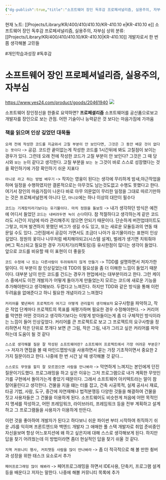 ```yaml
---
{"dg-publish":true,"title":"소프트웨어 장인 독후감 프로페셔널리즘, 실용주의, 자부심","description":"소프트웨어 장인이라는 책을 읽고 느긴점을 기록해봅니다. 이 책에서는 커리어적으로, 자기 계발, TDD 적인 이야기를 많이 다룹니다.","permalink":"/projects/library/kr/400/410/410-10/kr-410-10-e/","dgPassFrontmatter":true,"noteIcon":"0","created":"2024-12-20T16:01:40.515+09:00","updated":"2024-12-20T16:55:34.198+09:00"}
---
```


현재 노트: [[Projects/Library/KR/400/410/410.10/KR-410.10 e\|KR-410.10 e]] 소프트웨어 장인 독후감 프로페셔널리즘, 실용주의, 자부심
상위 분류: [[Projects/Library/KR/400/410/410.10/KR-410.10\|KR-410.10]] 개발자로서 한 번쯤 생각해볼 고민들

#개인학습과성장 #독후감
# 소프트웨어 장인 프로페셔널리즘, 실용주의, 자부심
https://www.yes24.com/product/goods/20461940
![](https://i.imgur.com/Q1yaNLa.png)



소프트웨어 장인정신을 한줄로 요약하면? **프로페셜리즘**
소프트웨어를 공산품으로보고 개발자를 장인으로 보는 관점. 어떤 기술이나 능력같은 것 보다는 마음가짐에 가까움

### 책을 읽으며 인상 깊었던 대목들
`오래 전에 작성한 코드를 지금와서 고칠 부분이 안 보인다면, 그것은 그 동안 배운 것이 없다는 뜻이다`
-> 공감. 코드란 끝이없는게 작성한 코드를 1시간뒤에 봐도 고칠점이 보이는 경우가 있다. 그런데 오래 전에 작성한 코드가 고칠 부분이 안 보인다? 그것은 그 때 당시와 `보는 눈`이 같다고 생각한다. 고칠 부분을 `보는 눈` 그것이 바로 스스로 성장했다는 것을 확인하기에 가장 확인하기 쉬운 지표다

`아니로 라고 하는 방법 배우기`
-> 작자는 영웅이 된다는 생각에 무리하게 밤새,야근작업을 하며 일정을 수행하였지만 결론적으로는 아무것도 남는것도없고 수행도 못했다고 한다. 여기서 장인의 마음가짐이 나온다
바로 아무 의문없이 무리한 일정을 그대로 따르기만하는 것은 프로페셔널한게 아니다
단, `아니오`에는 하나 이상의 대안이 필수다

`코드는 기계장치라기보다는 유기물이다. 마치 정원을 돌보듯`
-> 내가 생각하던 방식은 예전에 어디서 들었던 `코드는 내버려두면 녹이 슨다`이다. 참 적절하다고 생각하는게 같은 코드라도 시간이 지남에 따라 관리해주지 않으면 안되기 때문이다. 단순하게 버전업데이트도 그렇고, 미쳐 발견하지 못했던 버그가 생길 수도 있고, 또는 새로운 모듈등과의 연동 때문일 수도 있다. 그런점에서 공감이 가면서도 조금더 나아가 유기물이라는 표현이 인상 깊었다. 정원의 꽃이나 나무처럼 배치해야되고(시스템 설계), 벌레가 생기면 치워줘야(버그 픽스)되고 필요한 경우 가지치기(리팩토링)등 유사한점이 많다는 생각이 들었다. 앞으로 코드를 비유할 때 이 표현이 더 좋을듯

`코드 수정에 나 또는 다른사람이 두려워하지 않게 만들기`
-> TDD를 설명하면서 저자가한 말이다. 이 부분이 참 인상깊었는데 TDD의 필요성을 좀 더 이해한 느낌이 들었기 때문이다. 대부분 남이 만든 코드를 건드는 경우가 현업에서는 대부분이라고 한다. 그런 케이스 중에서도 이전 개발자가 어떻게 돌아가게 만들었는지 모르는 코드에 새로운 기능을 추가해야한다고 생각해보라. 두렵다고 느껴진다. 하지만 TDD와 같은 방식을 통해 이런 두려움을 없애준다고 하니 필요한 개념이라고 느껴졌다

`커리어를 몇년짜리 프로젝트라 여기고 어떻게 관리할지 생각해보자` 요구사항을 파악하고, 작은 작업 단계마다 프로젝트의 목표를 재평가하며 필요한 경우 수정해야한다.
-> 커리어를 막연한 어떤 것이라고 생각하기보다는 이렇게 받아들이는게 좀 더 구체적인 방식이라는 느낌이 들어 인상깊었다. 커리어를 큰 프로젝트로 보고 그 프로젝트의 요구사항을 정리하면서 작은 단위로 쪼개다 보면 큰 그림, 작은 그림, 내가 그리고 싶은 커리어를 파악하는데 도움이 될 것 같다

`스스로 생각해볼 질문 잘 작성된 소프트웨어란? 소프트웨어 프로젝트에서 가장 어려운 부분은?`
-> 저자가 면접을 볼 때 마인드맵방식을 사용하면서 묻는 가장 기초적이면서 중요한 2가지 질문이라고 한다. 나중에 한 번 시간 날 때 생각해볼 것 같다...

`스스로도 무엇을 할지 잘 모르겠으면 사람을 만나봐라`
-> 막연하게 느껴지는 본인에게 던진 질문이기도했다. 프로그래밍을 하고 싶은 이유는 그저 프로그램으로 내가 계획한 무엇인가를 구현에서 돌아가는게 좋았기 때문이다. 그래서 소프트웨어 아키텍트라는 말이 참 잘어울린다고 생각한다. 건물을 지을 떄는 터를 잡고, 건축 시공목적, 실제 공사시 재료, 타공 기법, 사람, 도구, 중간에 자연재해나 법적분쟁등 다양한 것들을 해결하여 건물을 짓고 사용자들은 그 건물을 이용하게 된다.
소프트웨어도 비슷한게 처음에 어떤 목적인지 명세를 작성하고, 어떤 프레임워크, 라이브러리, 프레임워크 등을 전부 계획하고 설계하고 그 프로그램들을 사용자가 이용하게 만든다.

이런 것을 좋아하여 개발자가 된다고 하다보니 쉬운 파이썬 부터 시작하여 취직하기 쉬운 JS를 익히며 프론트엔드와 백엔드 개발자 그 애매한 풀 스택 개발자로 취업 준비중인 자신을보며 항상 어느포지션에 왜 하고 싶은지에 대해 스스로 생각해보게 된다. 하지만 답을 찾기 어려웠는데 이 방법이라면 좀더 현실적인 답을 찾기 쉬울 것 같다.

`지역 커뮤니티 행사, 커피챗등 사람을 많이 만나봐라`
-> 좀 더 적극적으로 해 볼 만한 췽버과 성장을 위한 태스크 요소로서 추가 

`페어프로그래밍 많이 해봐라`
-> 페어프로그래밍을 하면서 IDE사용, 단축키, 프로그램 설계 등을 배운다고 저자는 말한다. 나중에 해볼 커뮤니티 목록에 추가
